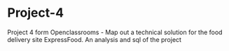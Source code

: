 # Project-4
Project 4 form Openclassrooms - Map out a technical solution for the food delivery site ExpressFood.
An analysis and sql of the project
